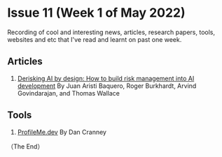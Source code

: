 # Issue 11 (Week 1 of May 2022)

Recording of cool and interesting news, articles, research papers, tools, websites and etc that I've read and learnt on past one week.

## Articles
1. [Derisking AI by design: How to build risk management into AI development](https://www.mckinsey.com/business-functions/quantumblack/our-insights/derisking-ai-by-design-how-to-build-risk-management-into-ai-development) By Juan Aristi Baquero, Roger Burkhardt, Arvind Govindarajan, and Thomas Wallace 

## Tools
1. [ProfileMe.dev](https://www.profileme.dev/) By Dan Cranney

（The End）